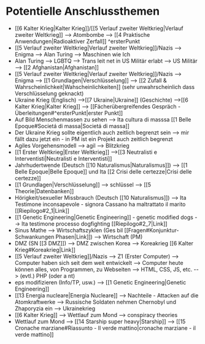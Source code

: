# Potentielle Anschlussthemen
- [[6 Kalter Krieg|Kalter Krieg]]/[[5 Verlauf zweiter Weltkrieg|Verlauf zweiter Weltkrieg]] --> Atombombe --> [[4 Praktische Anwendungen|Radioaktiver Zerfall]] ^ersterPunkt
- [[5 Verlauf zweiter Weltkrieg|Verlauf zweiter Weltkrieg]]/Nazis --> Enigma --> Alan Turing --> Maschinen wie Ich
- Alan Turing --> LGBTQ --> Trans leit net in US Militär erlabt --> US Militär --> [[2 Afghanistan|Afghanistan]]
- [[5 Verlauf zweiter Weltkrieg|Verlauf zweiter Weltkrieg]]/Nazis --> Enigma --> [[1 Grundlagen|Verschlüsselung]] --> [[2 Zufall & Wahrscheinlichkeit|Wahscheinlichkeiten]] (sehr unwahrscheinlich dass Verschlüsselung geknackt)
- Ukraine Krieg (Englisch) -->[[7 Ukraine|Ukraine]] (Geschichte) -->[[6 Kalter Krieg|Kalter Krieg]] --> [[Fächerübergreifendes Gespräch - Überleitungen#^ersterPunkt|erster Punkt]]
- Auf Bild Menschenmassen zu sehen --> Ita cultura di masssa [[1 Belle Epoque#Societá di massa|Societá di massa]]
- Der Ukraine Krieg sollte eigentlich auch zeitlich begrenzt sein --> mir fällt dazu jetzt ein - in PM ist ein Projekt auch zeitlich begrenzt
- Agiles Vorgehensmodell --> agil --> Blitzkrieg
- [[1 Erster Weltkrieg|Erster Weltkrieg]] -->[[3 Neutralisti e Interventisti|Neutralisti e Interventisti]]
- Jahrhudertwende (Deutsch [[10 Naturalismus|Naturalismus]]) --> [[1 Belle Epoque|Belle Epoque]] und Ita [[2 Crisi delle certezze|Crisi delle certezze]]
- [[1 Grundlagen|Verschlüsselung]] --> schlüssel --> [[5 Theorie|Datenbanken]]
- Hörigkeit/sexueller Missbrauch (Deutsch [[10 Naturalismus]]) --> Ita Testimone inconsapevole - signora Cassano ha maltrattato il marito [[Riepilogo#2_1|Link]]
- [[1 Genetic Engineering|Genetic Engineering]] - genetic modified dogs --> Ita testimone processo dogfighting [[Riepilogo#2_7|Link]]
- Sinus Mathe --> Wirtschaftszyklen (Ges bil [[Fragen#Konjunktur-Schwankungen Phasen‌|Link]]) --> Wirtschaft (PM)
- DMZ (SN [[3 DMZ]]) --> DMZ zwischen Korea --> Koreakrieg [[6 Kalter Krieg#Koreakrieg|Link]]
- [[5 Verlauf zweiter Weltkrieg]]/Nazis --> Z1 (Erster Computer) --> Computer haben sich seit dem weit entwickelt --> Computer heute können alles, von Programmen, zu Webseiten --> HTML, CSS, JS, etc. --> (evtl.) PHP (oder a nt)
- eps modifizieren (Info/TP, usw.) --> [[1 Genetic Engineering|Genetic Engineering]]
- [[13 Energia nucleare|Energia Nucleare]] --> Nachteile - Attacken auf die Atomkraftwerke --> Russische Soldaten nehmen Chernobyl und Zhaporyzia ein --> Ukrainekrieg
- [[6 Kalter Krieg]] --> Wettlauf zum Mond --> conspiracy theories
- Wettlauf zum Mond --> [[14 Starship super heavy|Starship]] --> [[15 Cronache marziane#Riassunto - Il verde mattino|cronache marziane - il verde mattino]]
